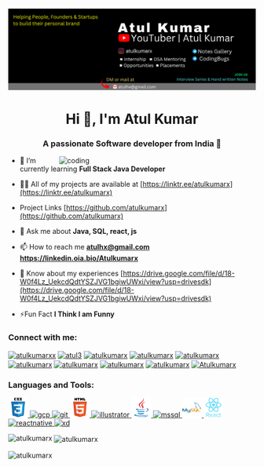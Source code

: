 ![logo](https://github.com/atulkumarx/atulkumarx/blob/main/IMG_20230831_030113.png)
<h1 align="center">Hi 👋, I'm Atul Kumar</h1>
<h3 align="center">A passionate Software developer from India 👋</h3>

<img align="right" alt = "coding" width= "400" src="https://user-images.githubusercontent.com/55389276/140866485-8fb1c876-9a8f-4d6a-98dc-08c4981eaf70.gif">

- 🌱 I’m currently learning **Full Stack Java Developer**

- 👨‍💻 All of my projects are available at [https://linktr.ee/atulkumarx](https://linktr.ee/atulkumarx)

- Project Links [https://github.com/atulkumarx](https://github.com/atulkumarx)

- 💬 Ask me about **Java, SQL, react, js**

- 📫 How to reach me **atulhx@gmail.com https://linkedin.oia.bio/Atulkumarx**

- 📄 Know about my experiences [https://drive.google.com/file/d/18-W0f4Lz_UekcdQdtYSZJVG1bgiwUWxi/view?usp=drivesdk](https://drive.google.com/file/d/18-W0f4Lz_UekcdQdtYSZJVG1bgiwUWxi/view?usp=drivesdk)

- ⚡Fun Fact **I Think I am Funny**

<h3 align="left">Connect with me:</h3>
<p align="left">
<a href="https://twitter.com/atulkumarxx" target="blank"><img align="center" src="https://raw.githubusercontent.com/rahuldkjain/github-profile-readme-generator/master/src/images/icons/Social/twitter.svg" alt="atulkumarxx" height="30" width="40" /></a>
<a href="https://linkedin.com/in/atul3" target="blank"><img align="center" src="https://raw.githubusercontent.com/rahuldkjain/github-profile-readme-generator/master/src/images/icons/Social/linked-in-alt.svg" alt="atul3" height="30" width="40" /></a>
<a href="https://codesandbox.com/atulkumarx" target="blank"><img align="center" src="https://raw.githubusercontent.com/rahuldkjain/github-profile-readme-generator/master/src/images/icons/Social/codesandbox.svg" alt="atulkumarx" height="30" width="40" /></a>
<a href="https://instagram.com/atulkumarx" target="blank"><img align="center" src="https://raw.githubusercontent.com/rahuldkjain/github-profile-readme-generator/master/src/images/icons/Social/instagram.svg" alt="atulkumarx" height="30" width="40" /></a>
<a href="https://www.youtube.com/c/atulkumarx" target="blank"><img align="center" src="https://raw.githubusercontent.com/rahuldkjain/github-profile-readme-generator/master/src/images/icons/Social/youtube.svg" alt="atulkumarx" height="30" width="40" /></a>
<a href="https://www.hackerrank.com/atulkumarx" target="blank"><img align="center" src="https://raw.githubusercontent.com/rahuldkjain/github-profile-readme-generator/master/src/images/icons/Social/hackerrank.svg" alt="atulkumarx" height="30" width="40" /></a>
<a href="https://codeforces.com/profile/atulkumarx" target="blank"><img align="center" src="https://raw.githubusercontent.com/rahuldkjain/github-profile-readme-generator/master/src/images/icons/Social/codeforces.svg" alt="atulkumarx" height="30" width="40" /></a>
<a href="https://www.leetcode.com/atulkumarx" target="blank"><img align="center" src="https://raw.githubusercontent.com/rahuldkjain/github-profile-readme-generator/master/src/images/icons/Social/leet-code.svg" alt="atulkumarx" height="30" width="40" /></a>
<a href="https://auth.geeksforgeeks.org/user/atulkumarx" target="blank"><img align="center" src="https://raw.githubusercontent.com/rahuldkjain/github-profile-readme-generator/master/src/images/icons/Social/geeks-for-geeks.svg" alt="atulkumarx" height="30" width="40" /></a>
<a href="https://discord.gg/Atulkumarx" target="blank"><img align="center" src="https://raw.githubusercontent.com/rahuldkjain/github-profile-readme-generator/master/src/images/icons/Social/discord.svg" alt="Atulkumarx" height="30" width="40" /></a>
</p>

<h3 align="left">Languages and Tools:</h3>
<p align="left"> <a href="https://www.w3schools.com/css/" target="_blank" rel="noreferrer"> <img src="https://raw.githubusercontent.com/devicons/devicon/master/icons/css3/css3-original-wordmark.svg" alt="css3" width="40" height="40"/> </a> <a href="https://cloud.google.com" target="_blank" rel="noreferrer"> <img src="https://www.vectorlogo.zone/logos/google_cloud/google_cloud-icon.svg" alt="gcp" width="40" height="40"/> </a> <a href="https://git-scm.com/" target="_blank" rel="noreferrer"> <img src="https://www.vectorlogo.zone/logos/git-scm/git-scm-icon.svg" alt="git" width="40" height="40"/> </a> <a href="https://www.w3.org/html/" target="_blank" rel="noreferrer"> <img src="https://raw.githubusercontent.com/devicons/devicon/master/icons/html5/html5-original-wordmark.svg" alt="html5" width="40" height="40"/> </a> <a href="https://www.adobe.com/in/products/illustrator.html" target="_blank" rel="noreferrer"> <img src="https://www.vectorlogo.zone/logos/adobe_illustrator/adobe_illustrator-icon.svg" alt="illustrator" width="40" height="40"/> </a> <a href="https://www.java.com" target="_blank" rel="noreferrer"> <img src="https://raw.githubusercontent.com/devicons/devicon/master/icons/java/java-original.svg" alt="java" width="40" height="40"/> </a> <a href="https://www.microsoft.com/en-us/sql-server" target="_blank" rel="noreferrer"> <img src="https://www.svgrepo.com/show/303229/microsoft-sql-server-logo.svg" alt="mssql" width="40" height="40"/> </a> <a href="https://www.mysql.com/" target="_blank" rel="noreferrer"> <img src="https://raw.githubusercontent.com/devicons/devicon/master/icons/mysql/mysql-original-wordmark.svg" alt="mysql" width="40" height="40"/> </a> <a href="https://reactjs.org/" target="_blank" rel="noreferrer"> <img src="https://raw.githubusercontent.com/devicons/devicon/master/icons/react/react-original-wordmark.svg" alt="react" width="40" height="40"/> </a> <a href="https://reactnative.dev/" target="_blank" rel="noreferrer"> <img src="https://reactnative.dev/img/header_logo.svg" alt="reactnative" width="40" height="40"/> </a> <a href="https://www.adobe.com/products/xd.html" target="_blank" rel="noreferrer"> <img src="https://cdn.worldvectorlogo.com/logos/adobe-xd.svg" alt="xd" width="40" height="40"/> </a> </p>

<p><img align="left" src="https://github-readme-stats.vercel.app/api/top-langs?username=atulkumarx&show_icons=true&locale=en&layout=compact" alt="atulkumarx" /></p>

<p>&nbsp;<img align="center" src="https://github-readme-stats.vercel.app/api?username=atulkumarx&show_icons=true&locale=en" alt="atulkumarx" /></p>

<p><img align="center" src="https://github-readme-streak-stats.herokuapp.com/?user=atulkumarx&" alt="atulkumarx" /></p>
